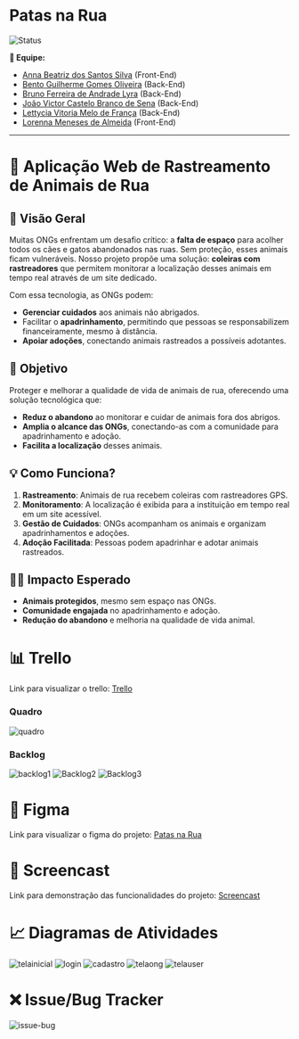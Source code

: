 # Patas na Rua

![Status](https://img.shields.io/badge/status-EmDesenvolvimento-yellow)

**👥 Equipe:**
- [Anna Beatriz dos Santos Silva](https://github.com/Anninhaxs) (Front-End)
- [Bento Guilherme Gomes Oliveira](https://github.com/bnnto) (Back-End)
- [Bruno Ferreira de Andrade Lyra](https://github.com/BrunoFerreiraLyra) (Back-End)
- [João Victor Castelo Branco de Sena](https://github.com/joao0cb) (Back-End)
- [Lettycia Vitoria Melo de França](https://github.com/LettyciaDev) (Back-End)
- [Lorenna Meneses de Almeida](https://github.com/lorennam) (Front-End)

---
# 🐾 Aplicação Web de Rastreamento de Animais de Rua

## 🌟 Visão Geral
Muitas ONGs enfrentam um desafio crítico: a **falta de espaço** para acolher todos os cães e gatos abandonados nas ruas. Sem proteção, esses animais ficam vulneráveis. Nosso projeto propõe uma solução: **coleiras com rastreadores** que permitem monitorar a localização desses animais em tempo real através de um site dedicado.

Com essa tecnologia, as ONGs podem:
- **Gerenciar cuidados** aos animais não abrigados.
- Facilitar o **apadrinhamento**, permitindo que pessoas se responsabilizem financeiramente, mesmo à distância.
- **Apoiar adoções**, conectando animais rastreados a possíveis adotantes.

## 🎯 Objetivo
Proteger e melhorar a qualidade de vida de animais de rua, oferecendo uma solução tecnológica que:
- **Reduz o abandono** ao monitorar e cuidar de animais fora dos abrigos.
- **Amplia o alcance das ONGs**, conectando-as com a comunidade para apadrinhamento e adoção.
- **Facilita a localização** desses animais.

## 💡 Como Funciona?
1. **Rastreamento**: Animais de rua recebem coleiras com rastreadores GPS.
2. **Monitoramento**: A localização é exibida para a instituição em tempo real em um site acessível.
3. **Gestão de Cuidados**: ONGs acompanham os animais e organizam apadrinhamentos e adoções.
4. **Adoção Facilitada**: Pessoas podem apadrinhar e adotar animais rastreados.

## 🐕‍🦺 Impacto Esperado
- **Animais protegidos**, mesmo sem espaço nas ONGs.
- **Comunidade engajada** no apadrinhamento e adoção.
- **Redução do abandono** e melhoria na qualidade de vida animal.

# 📊 Trello

Link para visualizar o trello: [Trello](https://trello.com/b/Zv0x8ntW/patas-na-rua)

### Quadro

![quadro](./assets/QuadroTrello.png)

### Backlog

![backlog1](./assets/Backlog1.png)
![Backlog2](./assets/Backlog23.png)
![Backlog3](./assets/Backlog32.png)

# 🎨 Figma

Link para visualizar o figma do projeto: [Patas na Rua](https://www.figma.com/design/v7vz9nH8jlqldcBGe8qKIp/PatasNaRuaVisu?node-id=0-1&t=kICA12GHyYwpdJoW-1)

# 🎥 Screencast

Link para demonstração das funcionalidades do projeto: [Screencast](https://drive.google.com/drive/folders/1X9eKB9kNdjSjooO-u2W0E6FK_3Dyimkk?usp=drive_link)

# 📈 Diagramas de Atividades

![telainicial](./assets/DiagramaPatasNaRua.png)
![login](./assets/loginATV.png)
![cadastro](./assets/cadastroATV.png)
![telaong](./assets/telaONGATV.png)
![telauser](./assets/telauser.png)

# ❌ Issue/Bug Tracker

![issue-bug](./assets/IssueBug-Tracker.png)
